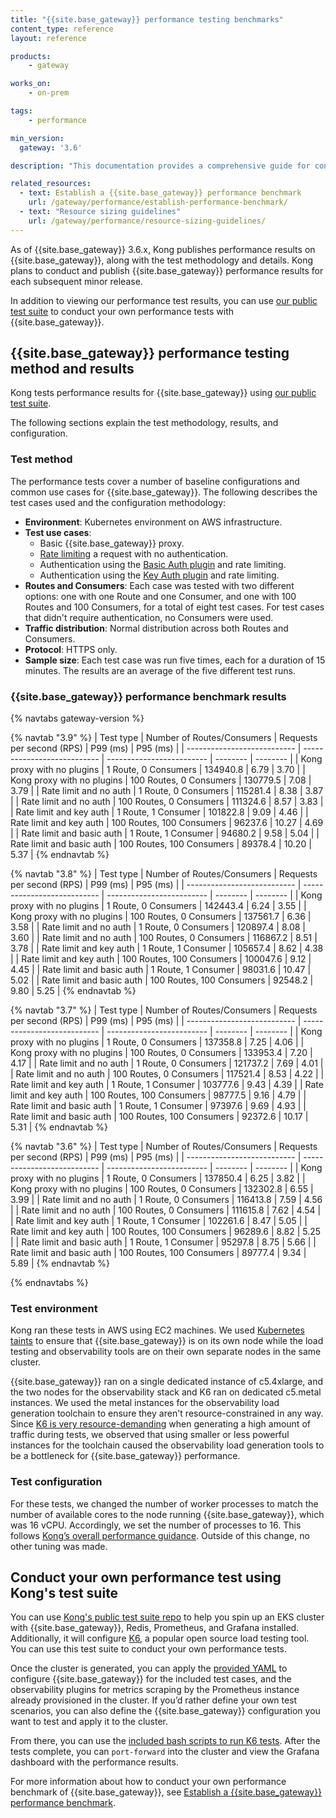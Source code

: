 ```yaml
---
title: "{{site.base_gateway}} performance testing benchmarks"
content_type: reference
layout: reference

products:
    - gateway

works_on:
    - on-prem

tags:
    - performance

min_version:
  gateway: '3.6'

description: "This documentation provides a comprehensive guide for conducting {{site.base_gateway}} performance testing using Kong's test suite, including Kong's own benchmark for the current version."

related_resources:
  - text: Establish a {{site.base_gateway}} performance benchmark
    url: /gateway/performance/establish-performance-benchmark/
  - text: "Resource sizing guidelines"
    url: /gateway/performance/resource-sizing-guidelines/
---
```


As of {{site.base_gateway}} 3.6.x, Kong publishes performance results on {{site.base_gateway}}, along with the test methodology and details. 
Kong plans to conduct and publish {{site.base_gateway}} performance results for each subsequent minor release.

In addition to viewing our performance test results, you can use [our public test suite](https://github.com/Kong/kong-gateway-performance-benchmark/tree/main) to conduct your own performance tests with {{site.base_gateway}}.

## {{site.base_gateway}} performance testing method and results

Kong tests performance results for {{site.base_gateway}} using [our public test suite](https://github.com/Kong/kong-gateway-performance-benchmark/tree/main).

The following sections explain the test methodology, results, and configuration.  

### Test method

The performance tests cover a number of baseline configurations and common use cases for {{site.base_gateway}}. The following describes the test cases used and the configuration methodology: 

* **Environment**: Kubernetes environment on AWS infrastructure.
* **Test use cases**: 
    * Basic {{site.base_gateway}} proxy.
    * [Rate limiting](/plugins/rate-limiting/) a request with no authentication.
    * Authentication using the [Basic Auth plugin](/plugins/basic-auth/) and rate limiting.
    * Authentication using the [Key Auth plugin](/plugins/key-auth/) and rate limiting.
* **Routes and Consumers**: Each case was tested with two different options: one with one Route and one Consumer, and one with 100 Routes and 100 Consumers, for a total of eight test cases. For test cases that didn't require authentication, no Consumers were used.
* **Traffic distribution**: Normal distribution across both Routes and Consumers.
* **Protocol**: HTTPS only.
* **Sample size**: Each test case was run five times, each for a duration of 15 minutes. The results are an average of the five different test runs.

### {{site.base_gateway}} performance benchmark results

{% navtabs gateway-version %}

{% navtab "3.9" %}
| Test type                   | Number of Routes/Consumers  | Requests per second (RPS) | P99 (ms) | P95 (ms) |
| --------------------------- | --------------------------- | ------------------------- | -------- | -------- |
| Kong proxy with no plugins  | 1 Route, 0 Consumers        | 134940.8                  | 6.79     | 3.70     |
| Kong proxy with no plugins  | 100 Routes, 0 Consumers     | 130779.5                  | 7.08     | 3.79     |
| Rate limit and no auth      | 1 Route, 0 Consumers        | 115281.4                  | 8.38     | 3.87     |
| Rate limit and no auth      | 100 Routes, 0 Consumers     | 111324.6                  | 8.57     | 3.83     |
| Rate limit and key auth     | 1 Route, 1 Consumer         | 101822.8                  | 9.09     | 4.46     |
| Rate limit and key auth     | 100 Routes, 100 Consumers   | 96237.6                   | 10.27    | 4.69     |
| Rate limit and basic auth   | 1 Route, 1 Consumer         | 94680.2                   | 9.58     | 5.04     |
| Rate limit and basic auth   | 100 Routes, 100 Consumers   | 89378.4                   | 10.20    | 5.37     |
{% endnavtab %}

{% navtab "3.8" %}
| Test type                   | Number of Routes/Consumers  | Requests per second (RPS) | P99 (ms) | P95 (ms) |
| --------------------------- | --------------------------- | ------------------------- | -------- | -------- |
| Kong proxy with no plugins  | 1 Route, 0 Consumers        | 142443.4                  | 6.24     | 3.55     |
| Kong proxy with no plugins  | 100 Routes, 0 Consumers     | 137561.7                  | 6.36     | 3.58     |
| Rate limit and no auth      | 1 Route, 0 Consumers        | 120897.4                  | 8.08     | 3.60     |
| Rate limit and no auth      | 100 Routes, 0 Consumers     | 116867.2                  | 8.51     | 3.78     |
| Rate limit and key auth     | 1 Route, 1 Consumer         | 105657.4                  | 8.62     | 4.38     |
| Rate limit and key auth     | 100 Routes, 100 Consumers   | 100047.6                  | 9.12     | 4.45     |
| Rate limit and basic auth   | 1 Route, 1 Consumer         | 98031.6                   | 10.47    | 5.02     |
| Rate limit and basic auth   | 100 Routes, 100 Consumers   | 92548.2                   | 9.80     | 5.25     |
{% endnavtab %}

{% navtab "3.7" %}
| Test type                   | Number of Routes/Consumers  | Requests per second (RPS) | P99 (ms) | P95 (ms) |
| --------------------------- | --------------------------- | ------------------------- | -------- | -------- |
| Kong proxy with no plugins  | 1 Route, 0 Consumers        | 137358.8                  | 7.25     | 4.06     |
| Kong proxy with no plugins  | 100 Routes, 0 Consumers     | 133953.4                  | 7.20     | 4.17     |
| Rate limit and no auth      | 1 Route, 0 Consumers        | 121737.2                  | 7.69     | 4.01     |
| Rate limit and no auth      | 100 Routes, 0 Consumers     | 117521.4                  | 8.53     | 4.22     |
| Rate limit and key auth     | 1 Route, 1 Consumer         | 103777.6                  | 9.43     | 4.39     |
| Rate limit and key auth     | 100 Routes, 100 Consumers   | 98777.5                   | 9.16     | 4.79     |
| Rate limit and basic auth   | 1 Route, 1 Consumer         | 97397.6                   | 9.69     | 4.93     |
| Rate limit and basic auth   | 100 Routes, 100 Consumers   | 92372.6                   | 10.17    | 5.31     |
{% endnavtab %}

{% navtab "3.6" %}
| Test type                   | Number of Routes/Consumers  | Requests per second (RPS) | P99 (ms) | P95 (ms) |
| --------------------------- | --------------------------- | ------------------------- | -------- | -------- |
| Kong proxy with no plugins  | 1 Route, 0 Consumers        | 137850.4                  | 6.25     | 3.82     |
| Kong proxy with no plugins  | 100 Routes, 0 Consumers     | 132302.8                  | 6.55     | 3.99     |
| Rate limit and no auth      | 1 Route, 0 Consumers        | 116413.8                  | 7.59     | 4.56     |
| Rate limit and no auth      | 100 Routes, 0 Consumers     | 111615.8                  | 7.62     | 4.54     |
| Rate limit and key auth     | 1 Route, 1 Consumer         | 102261.6                  | 8.47     | 5.05     |
| Rate limit and key auth     | 100 Routes, 100 Consumers   | 96289.6                   | 8.82     | 5.25     |
| Rate limit and basic auth   | 1 Route, 1 Consumer         | 95297.8                   | 8.75     | 5.66     |
| Rate limit and basic auth   | 100 Routes, 100 Consumers   | 89777.4                   | 9.34     | 5.89     |
{% endnavtab %}

{% endnavtabs %}


### Test environment

Kong ran these tests in AWS using EC2 machines. We used [Kubernetes taints](https://kubernetes.io/docs/concepts/scheduling-eviction/taint-and-toleration/) to ensure that {{site.base_gateway}} is on its own node while the load testing and observability tools are on their own separate nodes in the same cluster.

{{site.base_gateway}} ran on a single dedicated instance of c5.4xlarge, and the two nodes for the observability stack and K6 ran on dedicated c5.metal instances. We used the metal instances for the observability load generation toolchain to ensure they aren't resource-constrained in any way. Since [K6 is very resource-demanding](https://k6.io/docs/testing-guides/running-large-tests/#hardware-considerations) when generating a high amount of traffic during tests, we observed that using smaller or less powerful instances for the toolchain caused the observability load generation tools to be a bottleneck for {{site.base_gateway}} performance.

### Test configuration

For these tests, we changed the number of worker processes to match the number of available cores to the node running {{site.base_gateway}}, which was 16 vCPU. Accordingly, we set the number of processes to 16. This follows [Kong’s overall performance guidance](/gateway/performance/resource-sizing-guidelines/). Outside of this change, no other tuning was made.

## Conduct your own performance test using Kong's test suite

You can use [Kong's public test suite repo](https://github.com/Kong/kong-gateway-performance-benchmark/tree/main) to help you spin up an EKS cluster with {{site.base_gateway}}, Redis, Prometheus, and Grafana installed. Additionally, it will configure [K6](https://k6.io/), a popular open source load testing tool. You can use this test suite to conduct your own performance tests.

Once the cluster is generated, you can apply the [provided YAML](https://github.com/Kong/kong-gateway-performance-benchmark/tree/main/deploy-k8s-resources/kong_helm) to configure {{site.base_gateway}} for the included test cases, and the observability plugins for metrics scraping by the Prometheus instance already provisioned in the cluster. If you’d rather define your own test scenarios, you can also define the {{site.base_gateway}} configuration you want to test and apply it to the cluster.

From there, you can use the [included bash scripts to run K6 tests](https://github.com/Kong/kong-gateway-performance-benchmark/tree/main/deploy-k8s-resources/k6_tests). After the tests complete, you can `port-forward` into the cluster and view the Grafana dashboard with the performance results.

For more information about how to conduct your own performance benchmark of {{site.base_gateway}}, see [Establish a {{site.base_gateway}} performance benchmark](/gateway/performance/establish-performance-benchmark).